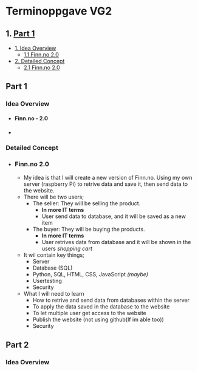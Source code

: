 # Terminoppgave VG2

## 1. [Part 1](#part-1)
   -  [1. Idea Overview](#idea-overview)
      - [1.1 Finn.no 2.0](#finnno---20)
   -  [2. Detailed Concept](#detailed-concept)
      - [2.1 Finn.no 2.0](#finnno-20)


## Part 1
### Idea Overview
- #### Finn.no - 2.0
- #### 

### Detailed Concept
- ### Finn.no 2.0
   - My idea is that I will create a new version of Finn.no. Using my own server (raspberry Pi) to retrive data and save it, then send data to the website.
   - There will be two users;
      - The seller: They will be selling the product.
         - **In more IT terms**
         - User send data to database, and it will be saved as a new item
      - The buyer: They will be buying the products.
         - **In more IT terms**
         - User retrives data from database and it will be shown in the users *shopping cart*
   - It wil contain key things;
      - Server
      - Database (SQL)
      - Python, SQL, HTML, CSS, JavaScript *(maybe)*
      - Usertesting
      - Security
   - What I will need to learn
      - How to retrive and send data from databases within the server
      - To apply the data saved in the database to the website
      - To let multiple user get access to the website
      - Publish the website (not using github(If im able too))
      - Security


## Part 2

### Idea Overview



